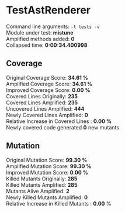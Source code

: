 



# TestAstRenderer
  
Command line arguments: `-t tests -v`  
Module under test: **mistune**  
Amplified methods added: **0**  
Collapsed time: **0:00:34.400998**
## Coverage
  
Original Coverage Score: **34.61 %**  
Amplified Coverage Score: **34.61 %**  
Improved Coverage Score: **0.00 %**  
Covered Lines Originally: **235**  
Covered Lines Amplified: **235**  
Uncovered Lines Amplified: **444**  
Newly Covered Lines Amplified: **0**  
Relative Increase in Covered Lines : **0.00 %**  
Newly covered code generated **0** new mutants
## Mutation
  
Original Mutation Score: **99.30 %**  
Amplified Mutation Score: **99.30 %**  
Improved Mutation Score: **0.00 %**  
Killed Mutants Originally: **285**  
Killed Mutants Amplified: **285**  
Mutants Alive Amplified: **2**  
Newly Killed Mutants Amplified: **0**  
Relative Increase in Killed Mutants : **0.00** %
